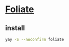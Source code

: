 # [Foliate](https://github.com/johnfactotum/foliate)

## install

```sh
yay -S --noconfirm foliate
```
